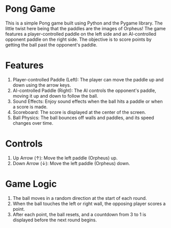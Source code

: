 # Pong Game
This is a simple Pong game built using Python and the Pygame library. The little twist here being that the paddles are the images of Orpheus! The game features a player-controlled paddle on the left side and an AI-controlled opponent paddle on the right side. The objective is to score points by getting the ball past the opponent's paddle.

 # Features
1. Player-controlled Paddle (Left): The player can move the paddle up and down using the arrow keys.
2. AI-controlled Paddle (Right): The AI controls the opponent's paddle, moving it up and down to follow the ball.
3. Sound Effects: Enjoy sound effects when the ball hits a paddle or when a score is made.
4. Scoreboard: The score is displayed at the center of the screen.
5. Ball Physics: The ball bounces off walls and paddles, and its speed changes over time.
 # Controls
1. Up Arrow (↑): Move the left paddle (Orpheus) up.
2. Down Arrow (↓): Move the left paddle (Orpheus) down.
 # Game Logic
1. The ball moves in a random direction at the start of each round.
2. When the ball touches the left or right wall, the opposing player scores a point.
3. After each point, the ball resets, and a countdown from 3 to 1 is displayed before the next round begins.

